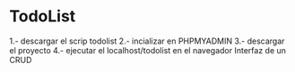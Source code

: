 # TodoList
1.- descargar el scrip todolist
2.- incializar en PHPMYADMIN
3.- descargar el proyecto
4.- ejecutar el localhost/todolist en el navegador
Interfaz de un CRUD
